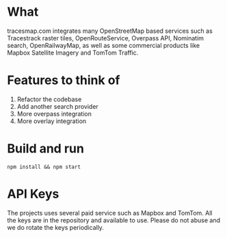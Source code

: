 # What

tracesmap.com integrates many OpenStreetMap based services such as Tracestrack
raster tiles, OpenRouteService, Overpass API, Nominatim search, OpenRailwayMap,
as well as some commercial products like Mapbox Satellite Imagery and TomTom
Traffic.

# Features to think of

1. Refactor the codebase
2. Add another search provider
3. More overpass integration
4. More overlay integration

# Build and run

`npm install && npm start`

# API Keys

The projects uses several paid service such as Mapbox and TomTom. All the keys
are in the repository and available to use. Please do not abuse and we do rotate
the keys periodically.
